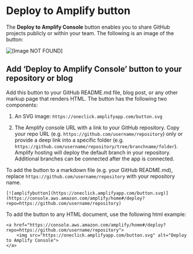 # Deploy to Amplify button<a name="one-click"></a>

The **Deploy to Amplify Console** button enables you to share GitHub projects publicly or within your team\. The following is an image of the button:

![\[Image NOT FOUND\]](http://docs.aws.amazon.com/amplify/latest/userguide/images/button.png)

## Add ‘Deploy to Amplify Console’ button to your repository or blog<a name="add-deploy-to-amplify-console-button-to-your-repository-or-blog"></a>

Add this button to your GitHub README\.md file, blog post, or any other markup page that renders HTML\. The button has the following two components:

1. An SVG image: `https://oneclick.amplifyapp.com/button.svg` 

1. The Amplify console URL with a link to your GitHub repository\. Copy your repo URL \(e\.g\. `https://github.com/username/repository`\) only or provide a deep link into a specific folder \(e\.g\. `https://github.com/username/repository/tree/branchname/folder`\)\. Amplify hosting will deploy the default branch in your repository\. Additional branches can be connected after the app is connected\.

To add the button to a markdown file \(e\.g\. your GitHub README\.md\), replace `https://github.com/username/repository` with your repository name\.

```
[![amplifybutton](https://oneclick.amplifyapp.com/button.svg)](https://console.aws.amazon.com/amplify/home#/deploy?repo=https://github.com/username/repository)
```

To add the button to any HTML document, use the following html example:

```
<a href="https://console.aws.amazon.com/amplify/home#/deploy?repo=https://github.com/username/repository">
    <img src="https://oneclick.amplifyapp.com/button.svg" alt="Deploy to Amplify Console">
</a>
```